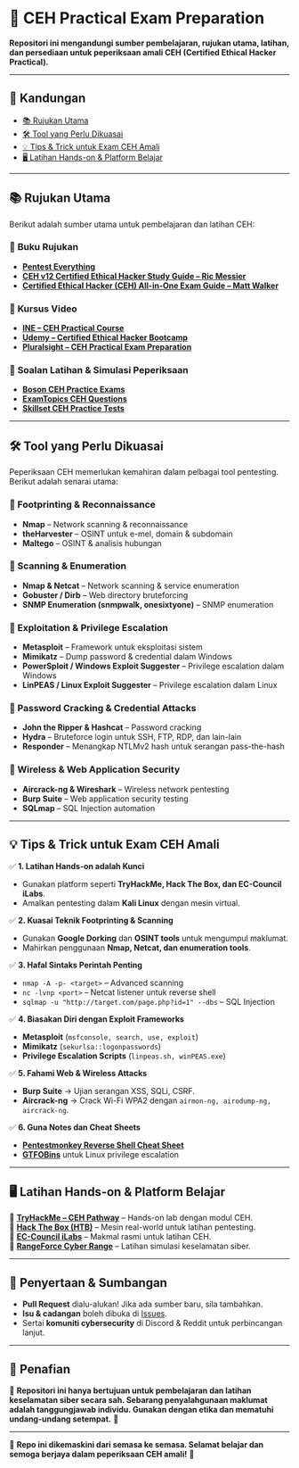 # 🚀 CEH Practical Exam Preparation  
**Repositori ini mengandungi sumber pembelajaran, rujukan utama, latihan, dan persediaan untuk peperiksaan amali CEH (Certified Ethical Hacker Practical).**  

---

## 📌 Kandungan  
- [📚 Rujukan Utama](#-rujukan-utama)  
- [🛠️ Tool yang Perlu Dikuasai](#️-tool-yang-perlu-dikuasai)  
- [💡 Tips & Trick untuk Exam CEH Amali](#-tips--trick-untuk-exam-ceh-amali)  
- [🖥️ Latihan Hands-on & Platform Belajar](#️-latihan-hands-on--platform-belajar)  

---

## 📚 Rujukan Utama  
Berikut adalah sumber utama untuk pembelajaran dan latihan CEH:  

### 📖 **Buku Rujukan**  
- **[Pentest Everything](https://viperone.gitbook.io/pentest-everything/everything/pivoting-and-portforwarding)**  
- **[CEH v12 Certified Ethical Hacker Study Guide – Ric Messier](https://www.amazon.com/CEH-Certified-Ethical-Hacker-Study/dp/1119805269/)**  
- **[Certified Ethical Hacker (CEH) All-in-One Exam Guide – Matt Walker](https://www.amazon.com/CEH-Certified-Ethical-Hacker-Guide/dp/126045455X/)**  

### 🎥 **Kursus Video**  
- **[INE – CEH Practical Course](https://ine.com/learning/certifications/ec-council/ceh-certified-ethical-hacker)**  
- **[Udemy – Certified Ethical Hacker Bootcamp](https://www.udemy.com/course/certified-ethical-hacker-bootcamp/)**  
- **[Pluralsight – CEH Practical Exam Preparation](https://www.pluralsight.com/courses/ceh-certified-ethical-hacker-practical-exam-preparation)**  

### 📝 **Soalan Latihan & Simulasi Peperiksaan**  
- **[Boson CEH Practice Exams](https://www.boson.com/practice-exam/ceh)**  
- **[ExamTopics CEH Questions](https://www.examtopics.com/exams/ec-council/ceh/)**  
- **[Skillset CEH Practice Tests](https://www.skillset.com/certifications/certified-ethical-hacker)**  

---

## 🛠️ Tool yang Perlu Dikuasai  
Peperiksaan CEH memerlukan kemahiran dalam pelbagai tool pentesting. Berikut adalah senarai utama:  

### **📌 Footprinting & Reconnaissance**  
- **Nmap** – Network scanning & reconnaissance  
- **theHarvester** – OSINT untuk e-mel, domain & subdomain  
- **Maltego** – OSINT & analisis hubungan  

### **📌 Scanning & Enumeration**  
- **Nmap & Netcat** – Network scanning & service enumeration  
- **Gobuster / Dirb** – Web directory bruteforcing  
- **SNMP Enumeration (snmpwalk, onesixtyone)** – SNMP enumeration  

### **📌 Exploitation & Privilege Escalation**  
- **Metasploit** – Framework untuk eksploitasi sistem  
- **Mimikatz** – Dump password & credential dalam Windows  
- **PowerSploit / Windows Exploit Suggester** – Privilege escalation dalam Windows  
- **LinPEAS / Linux Exploit Suggester** – Privilege escalation dalam Linux  

### **📌 Password Cracking & Credential Attacks**  
- **John the Ripper & Hashcat** – Password cracking  
- **Hydra** – Bruteforce login untuk SSH, FTP, RDP, dan lain-lain  
- **Responder** – Menangkap NTLMv2 hash untuk serangan pass-the-hash  

### **📌 Wireless & Web Application Security**  
- **Aircrack-ng & Wireshark** – Wireless network pentesting  
- **Burp Suite** – Web application security testing  
- **SQLmap** – SQL Injection automation  

---

## 💡 Tips & Trick untuk Exam CEH Amali  
✅ **1. Latihan Hands-on adalah Kunci**  
- Gunakan platform seperti **TryHackMe, Hack The Box, dan EC-Council iLabs**.  
- Amalkan pentesting dalam **Kali Linux** dengan mesin virtual.  

✅ **2. Kuasai Teknik Footprinting & Scanning**  
- Gunakan **Google Dorking** dan **OSINT tools** untuk mengumpul maklumat.  
- Mahirkan penggunaan **Nmap, Netcat, dan enumeration tools**.  

✅ **3. Hafal Sintaks Perintah Penting**  
- `nmap -A -p- <target>` – Advanced scanning  
- `nc -lvnp <port>` – Netcat listener untuk reverse shell  
- `sqlmap -u "http://target.com/page.php?id=1" --dbs` – SQL Injection  

✅ **4. Biasakan Diri dengan Exploit Frameworks**  
- **Metasploit** (`msfconsole, search, use, exploit`)  
- **Mimikatz** (`sekurlsa::logonpasswords`)  
- **Privilege Escalation Scripts** (`linpeas.sh, winPEAS.exe`)  

✅ **5. Fahami Web & Wireless Attacks**  
- **Burp Suite** → Ujian serangan XSS, SQLi, CSRF.  
- **Aircrack-ng** → Crack Wi-Fi WPA2 dengan `airmon-ng, airodump-ng, aircrack-ng`.  

✅ **6. Guna Notes dan Cheat Sheets**  
- **[Pentestmonkey Reverse Shell Cheat Sheet](http://pentestmonkey.net/cheat-sheet/shells/reverse-shell-cheat-sheet)**  
- **[GTFOBins](https://gtfobins.github.io/)** untuk Linux privilege escalation  

---

## 🖥️ Latihan Hands-on & Platform Belajar  
🔹 **[TryHackMe – CEH Pathway](https://tryhackme.com/)** – Hands-on lab dengan modul CEH.  
🔹 **[Hack The Box (HTB)](https://www.hackthebox.com/)** – Mesin real-world untuk latihan pentesting.  
🔹 **[EC-Council iLabs](https://iclass.eccouncil.org/)** – Makmal rasmi untuk latihan CEH.  
🔹 **[RangeForce Cyber Range](https://www.rangeforce.com/)** – Latihan simulasi keselamatan siber.  

---

## 📢 Penyertaan & Sumbangan  
- **Pull Request** dialu-alukan! Jika ada sumber baru, sila tambahkan.  
- **Isu & cadangan** boleh dibuka di [Issues](https://github.com/your-repo/issues).  
- Sertai **komuniti cybersecurity** di Discord & Reddit untuk perbincangan lanjut.  

---

## 📜 Penafian  
🚨 **Repositori ini hanya bertujuan untuk pembelajaran dan latihan keselamatan siber secara sah. Sebarang penyalahgunaan maklumat adalah tanggungjawab individu. Gunakan dengan etika dan mematuhi undang-undang setempat.** 🚨  

---

📌 **Repo ini dikemaskini dari semasa ke semasa. Selamat belajar dan semoga berjaya dalam peperiksaan CEH amali!** 🚀
